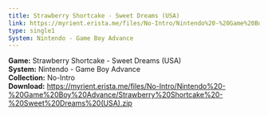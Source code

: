 ```yaml
---
title: Strawberry Shortcake - Sweet Dreams (USA)
link: https://myrient.erista.me/files/No-Intro/Nintendo%20-%20Game%20Boy%20Advance/Strawberry%20Shortcake%20-%20Sweet%20Dreams%20(USA).zip
type: single1
System: Nintendo - Game Boy Advance
---
```

<b>Game:</b> Strawberry Shortcake - Sweet Dreams (USA)<br>
<b>System:</b> Nintendo - Game Boy Advance<br>
<b>Collection:</b> No-Intro<br>
<b>Download:</b> https://myrient.erista.me/files/No-Intro/Nintendo%20-%20Game%20Boy%20Advance/Strawberry%20Shortcake%20-%20Sweet%20Dreams%20(USA).zip